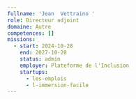 ```yaml
---
fullname: 'Jean  Vettraino '
role: Directeur adjoint
domaine: Autre
competences: []
missions:
  - start: 2024-10-28
    end: 2027-10-28
    status: admin
    employer: Plateforme de l'Inclusion
    startups:
      - les-emplois
      - l-immersion-facile
---
```

